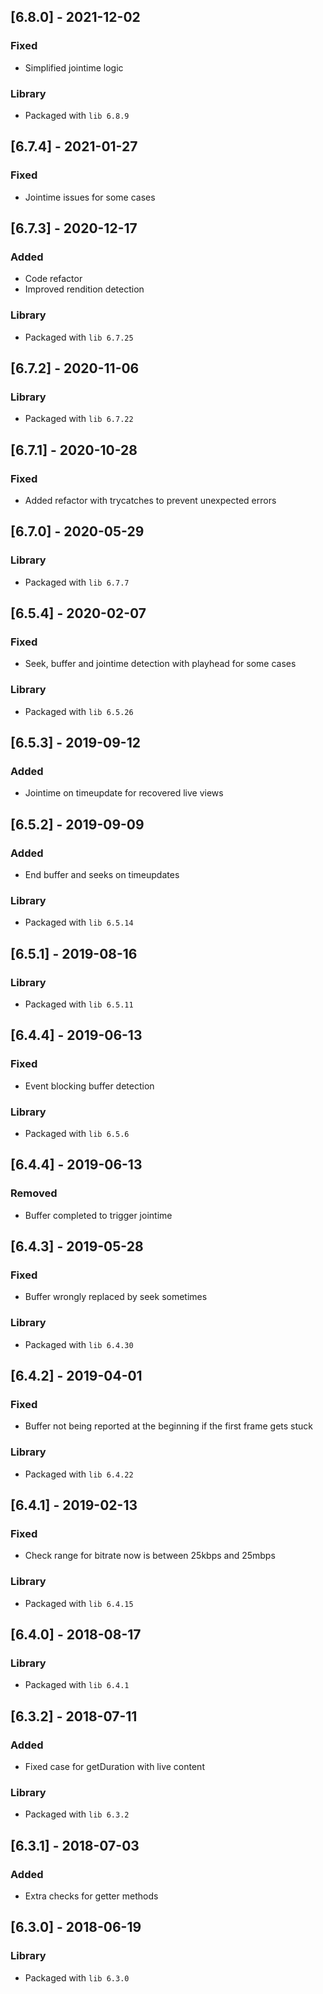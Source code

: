 ## [6.8.0] - 2021-12-02
### Fixed
- Simplified jointime logic
### Library
- Packaged with `lib 6.8.9`

## [6.7.4] - 2021-01-27
### Fixed
- Jointime issues for some cases

## [6.7.3] - 2020-12-17
### Added
- Code refactor
- Improved rendition detection
### Library
- Packaged with `lib 6.7.25`

## [6.7.2] - 2020-11-06
### Library
- Packaged with `lib 6.7.22`

## [6.7.1] - 2020-10-28
### Fixed
- Added refactor with trycatches to prevent unexpected errors

## [6.7.0] - 2020-05-29
### Library
- Packaged with `lib 6.7.7`

## [6.5.4] - 2020-02-07
### Fixed
- Seek, buffer and jointime detection with playhead for some cases
### Library
- Packaged with `lib 6.5.26`

## [6.5.3] - 2019-09-12
### Added
- Jointime on timeupdate for recovered live views

## [6.5.2] - 2019-09-09
### Added
- End buffer and seeks on timeupdates
### Library
- Packaged with `lib 6.5.14`

## [6.5.1] - 2019-08-16
### Library
- Packaged with `lib 6.5.11`

## [6.4.4] - 2019-06-13
### Fixed
- Event blocking buffer detection
### Library
- Packaged with `lib 6.5.6`

## [6.4.4] - 2019-06-13
### Removed
- Buffer completed to trigger jointime

## [6.4.3] - 2019-05-28
### Fixed
- Buffer wrongly replaced by seek sometimes
### Library
- Packaged with `lib 6.4.30`

## [6.4.2] - 2019-04-01
### Fixed
- Buffer not being reported at the beginning if the first frame gets stuck
### Library
- Packaged with `lib 6.4.22`

## [6.4.1] - 2019-02-13
### Fixed
- Check range for bitrate now is between 25kbps and 25mbps
### Library
- Packaged with `lib 6.4.15`

## [6.4.0] - 2018-08-17
### Library
- Packaged with `lib 6.4.1`

## [6.3.2] - 2018-07-11
### Added
- Fixed case for getDuration with live content
### Library
- Packaged with `lib 6.3.2`

## [6.3.1] - 2018-07-03
### Added
- Extra checks for getter methods

## [6.3.0] - 2018-06-19
### Library
- Packaged with `lib 6.3.0`
